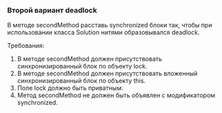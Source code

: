 
### Второй вариант deadlock

В методе secondMethod расставь synchronized блоки так,
чтобы при использовании класса Solution нитями образовывался deadlock.


Требования:
1.	В методе secondMethod должен присутствовать синхронизированный блок по объекту lock.
2.	В методе secondMethod должен присутствовать вложенный синхронизированный блок по объекту this.
3.	Поле lock должно быть приватным.
4.	Метод secondMethod не должен быть объявлен с модификатором synchronized.


